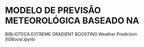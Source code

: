 # MODELO DE PREVISÃO METEOROLÓGICA BASEADO NA
BIBLIOTECA EXTREME GRADIENT BOOSTING
Weather Prediction XGBoost.ipynb
